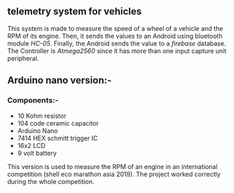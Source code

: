 ## telemetry system for vehicles
This system is made to measure the speed of a wheel of a vehicle and the RPM of its engine. Then, it sends the values to an Android using bluetooth module *HC-05*. Finally, the Android sends the value to a *firebase* database. The Controller is *Atmega2560* since it has more than one input capture unit peripheral. 

## Arduino nano version:-
### Components:-
- 10 Kohm resistor
- 104 code ceramic capacitor
- Arduino Nano
- 7414 HEX schmitt trigger IC
- 16x2 LCD
- 9 volt battery

This version is used to measure the RPM of an engine in an international competition (shell eco marathon asia 2019). The project worked correctly during the whole competition. 

